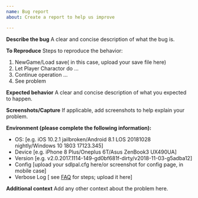 ```yaml
---
name: Bug report
about: Create a report to help us improve

---
```


**Describe the bug**
A clear and concise description of what the bug is.

**To Reproduce**
Steps to reproduce the behavior:
1. NewGame/Load save( in this case, upload your save file here)
2. Let Player Charactor do ... 
3. Continue operation ...
4. See problem

**Expected behavior**
A clear and concise description of what you expected to happen.

**Screenshots/Capture**
If applicable, add screenshots to help explain your problem.

**Environment (please complete the following information):**
 - OS: [e.g. iOS 10.2.1 jailbroken/Android 8.1 LOS 20181028 nightly/Windows 10 1803 17123.345]
 - Device [e.g. iPhone 8 Plus/Oneplus 6T/Asus ZenBook3 UX490UA]
 - Version [e.g. v2.0.2017.1114-149-gd0bf681f-dirty/v2018-11-03-g5adba12]
 - Config [upload your sdlpal.cfg here/or screenshot for config page, in mobile case]
 - Verbose Log [ see [FAQ](../../wiki) for steps; upload it here]

**Additional context**
Add any other context about the problem here.
